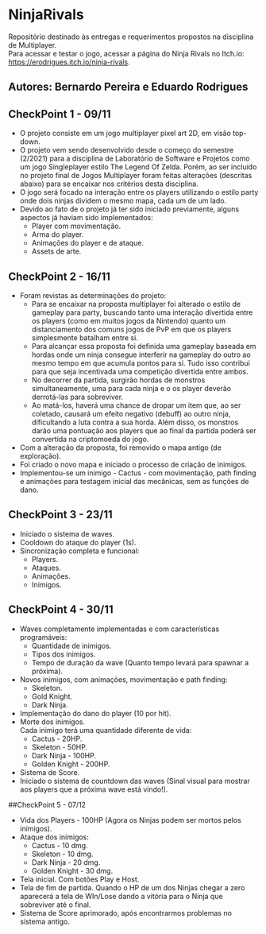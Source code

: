 # NinjaRivals
Repositório destinado às entregas e requerimentos propostos na disciplina de Multiplayer.<br/>
Para acessar e testar o jogo, acessar a página do Ninja Rivals no Itch.io: https://erodrigues.itch.io/ninja-rivals.

## Autores: Bernardo Pereira e Eduardo Rodrigues

## CheckPoint 1 - 09/11
* O projeto consiste em um jogo multiplayer pixel art 2D, em visão top-down. 
* O projeto vem sendo desenvolvido desde o começo do semestre (2/2021) para a disciplina de Laboratório de Software e Projetos como um jogo Singleplayer estilo The Legend Of Zelda. Porém, ao ser incluído no projeto final de Jogos Multiplayer foram feitas alterações (descritas abaixo) para se encaixar nos critérios desta disciplina.
* O jogo será focado na interação entre os players utilizando o estilo party onde dois ninjas dividem o mesmo mapa, cada um de um lado.  
* Devido ao fato de o projeto já ter sido iniciado previamente, alguns aspectos já haviam sido implementados:
	- Player com movimentação.
	- Arma do player.
	- Animações do player e de ataque.
	- Assets de arte.
	
## CheckPoint 2 - 16/11

* Foram revistas as determinações do projeto:
	* Para se encaixar na proposta multiplayer foi alterado o estilo de gameplay para party, buscando tanto uma interação divertida entre os players (como em muitos jogos da Nintendo) quanto um distanciamento dos comuns jogos de PvP em que os players simplesmente batalham entre si.
	* Para alcançar essa proposta foi definida uma gameplay baseada em hordas onde um ninja consegue interferir na gameplay do outro ao mesmo tempo em que acumula pontos para si. Tudo isso contribui para que seja incentivada uma competição divertida entre ambos.
	* No decorrer da partida, surgirão hordas de monstros simultaneamente, uma para cada ninja e o os player deverão derrotá-las para sobreviver.
	* Ao matá-los, haverá uma chance de dropar um item que, ao ser coletado, causará um efeito negativo (debuff) ao outro ninja, dificultando a luta contra a sua horda. Além disso, os monstros darão uma pontuação aos players que ao final da partida poderá ser convertida na criptomoeda do jogo.
* Com a alteração da proposta, foi removido o mapa antigo (de exploração).
* Foi criado o novo mapa e iniciado o processo de criação de inimigos. 
* Implementou-se um inimigo - Cactus - com movimentação, path finding e animações para testagem inicial das mecânicas, sem as funções de dano.

## CheckPoint 3 - 23/11

* Iniciado o sistema de waves.
* Cooldown do ataque do player (1s).
* Sincronização completa e funcional:
	* Players.
	* Ataques.
	* Animações.
	* Inimigos.

## CheckPoint 4 - 30/11
* Waves completamente implementadas e com características programáveis:
	* Quantidade de inimigos.
	* Tipos dos inimigos.
	* Tempo de duração da wave (Quanto tempo levará para spawnar a próxima). 
* Novos inimigos, com animações, movimentação e path finding:
	* Skeleton.
	* Gold Knight.
	* Dark Ninja.
* Implementação do dano do player (10 por hit). 
* Morte dos inimigos.<br/> 
Cada inimigo terá uma quantidade diferente de vida: 
	* Cactus - 20HP.
	* Skeleton - 50HP.
	* Dark Ninja - 100HP.
	* Golden Knight - 200HP.
* Sistema de Score.
* Iniciado o sistema de countdown das waves (Sinal visual para mostrar aos players que a próxima wave está vindo!).

##CheckPoint 5 - 07/12
* Vida dos Players - 100HP (Agora os Ninjas podem ser mortos pelos inimigos).
* Ataque dos inimigos:
	* Cactus - 10 dmg.
	* Skeleton - 10 dmg.
	* Dark Ninja - 20 dmg.
	* Golden Knight - 30 dmg.
* Tela inicial. Com botões Play e Host.
* Tela de fim de partida. Quando o HP de um dos Ninjas chegar a zero aparecerá a tela de WIn/Lose dando a vitória para o Ninja que sobreviver até o final.
* Sistema de Score aprimorado, após encontrarmos problemas no sistema antigo.

